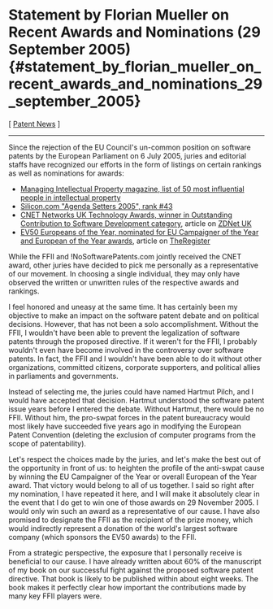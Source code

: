 # Statement by Florian Mueller on Recent Awards and Nominations (29 September 2005) {#statement_by_florian_mueller_on_recent_awards_and_nominations_29_september_2005}

\[ [ Patent News](SwpatcninoEn "wikilink") \]

------------------------------------------------------------------------

Since the rejection of the EU Council\'s un-common position on software
patents by the European Parliament on 6 July 2005, juries and editorial
staffs have recognized our efforts in the form of listings on certain
rankings as well as nominations for awards:

-   [Managing Intellectual Property magazine, list of 50 most
    influential people in intellectual
    property](http://www.managingip.com/default.asp?page=9&PubID=198&SID=525600&ISS=17456&LS=EMS47649 "wikilink")
-   [Silicon.com \"Agenda Setters 2005\", rank
    #43](http://www.siliconagendasetters.com/top50.htm "wikilink")
-   [CNET Networks UK Technology Awards, winner in Outstanding
    Contribution to Software Development
    category](http://www.cnetnetworks.co.uk/awards/2005_winners.html#contri_software "wikilink"),
    article on [ZDNet
    UK](http://news.zdnet.co.uk/software/developer/0,39020387,39222696,00.htm "wikilink")
-   [EV50 Europeans of the Year, nominated for EU Campaigner of the Year
    and European of the Year
    awards](http://www.ev50.com/poll "wikilink"), article on
    [TheRegister](http://www.theregister.co.uk/2005/09/26/award_nominations/ "wikilink")

While the FFII and !NoSoftwarePatents.com jointly received the CNET
award, other juries have decided to pick me personally as a
representative of our movement. In choosing a single individual, they
may only have observed the written or unwritten rules of the respective
awards and rankings.

I feel honored and uneasy at the same time. It has certainly been my
objective to make an impact on the software patent debate and on
political decisions. However, that has not been a solo accomplishment.
Without the FFII, I wouldn\'t have been able to prevent the legalization
of software patents through the proposed directive. If it weren\'t for
the FFII, I probably wouldn\'t even have become involved in the
controversy over software patents. In fact, the FFII and I wouldn\'t
have been able to do it without other organizations, committed citizens,
corporate supporters, and political allies in parliaments and
governments.

Instead of selecting me, the juries could have named Hartmut Pilch, and
I would have accepted that decision. Hartmut understood the software
patent issue years before I entered the debate. Without Hartmut, there
would be no FFII. Without him, the pro-swpat forces in the patent
bureaucracy would most likely have succeeded five years ago in modifying
the European Patent Convention (deleting the exclusion of computer
programs from the scope of patentability).

Let\'s respect the choices made by the juries, and let\'s make the best
out of the opportunity in front of us: to heighten the profile of the
anti-swpat cause by winning the EU Campaigner of the Year or overall
European of the Year award. That victory would belong to all of us
together. I said so right after my nomination, I have repeated it here,
and I will make it absolutely clear in the event that I do get to win
one of those awards on 29 November 2005. I would only win such an award
as a representative of our cause. I have also promised to designate the
FFII as the recipient of the prize money, which would indirectly
represent a donation of the world\'s largest software company (which
sponsors the EV50 awards) to the FFII.

From a strategic perspective, the exposure that I personally receive is
beneficial to our cause. I have already written about 60% of the
manuscript of my book on our successful fight against the proposed
software patent directive. That book is likely to be published within
about eight weeks. The book makes it perfectly clear how important the
contributions made by many key FFII players were.
